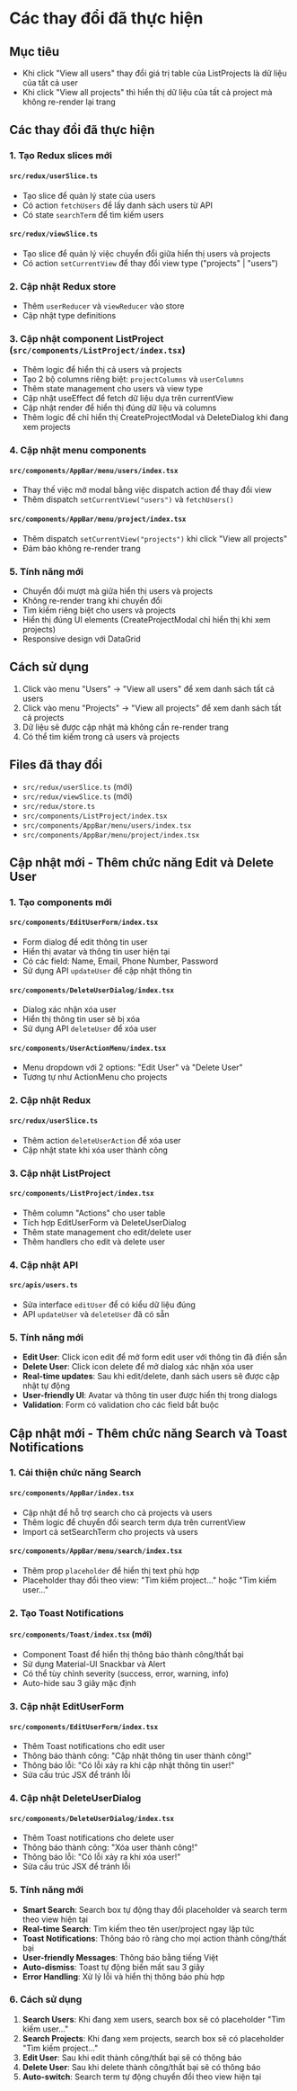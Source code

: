 # Các thay đổi đã thực hiện

## Mục tiêu

- Khi click "View all users" thay đổi giá trị table của ListProjects là dữ liệu của tất cả user
- Khi click "View all projects" thì hiển thị dữ liệu của tất cả project mà không re-render lại trang

## Các thay đổi đã thực hiện

### 1. Tạo Redux slices mới

#### `src/redux/userSlice.ts`

- Tạo slice để quản lý state của users
- Có action `fetchUsers` để lấy danh sách users từ API
- Có state `searchTerm` để tìm kiếm users

#### `src/redux/viewSlice.ts`

- Tạo slice để quản lý việc chuyển đổi giữa hiển thị users và projects
- Có action `setCurrentView` để thay đổi view type ("projects" | "users")

### 2. Cập nhật Redux store

- Thêm `userReducer` và `viewReducer` vào store
- Cập nhật type definitions

### 3. Cập nhật component ListProject (`src/components/ListProject/index.tsx`)

- Thêm logic để hiển thị cả users và projects
- Tạo 2 bộ columns riêng biệt: `projectColumns` và `userColumns`
- Thêm state management cho users và view type
- Cập nhật useEffect để fetch dữ liệu dựa trên currentView
- Cập nhật render để hiển thị đúng dữ liệu và columns
- Thêm logic để chỉ hiển thị CreateProjectModal và DeleteDialog khi đang xem projects

### 4. Cập nhật menu components

#### `src/components/AppBar/menu/users/index.tsx`

- Thay thế việc mở modal bằng việc dispatch action để thay đổi view
- Thêm dispatch `setCurrentView("users")` và `fetchUsers()`

#### `src/components/AppBar/menu/project/index.tsx`

- Thêm dispatch `setCurrentView("projects")` khi click "View all projects"
- Đảm bảo không re-render trang

### 5. Tính năng mới

- Chuyển đổi mượt mà giữa hiển thị users và projects
- Không re-render trang khi chuyển đổi
- Tìm kiếm riêng biệt cho users và projects
- Hiển thị đúng UI elements (CreateProjectModal chỉ hiển thị khi xem projects)
- Responsive design với DataGrid

## Cách sử dụng

1. Click vào menu "Users" -> "View all users" để xem danh sách tất cả users
2. Click vào menu "Projects" -> "View all projects" để xem danh sách tất cả projects
3. Dữ liệu sẽ được cập nhật mà không cần re-render trang
4. Có thể tìm kiếm trong cả users và projects

## Files đã thay đổi

- `src/redux/userSlice.ts` (mới)
- `src/redux/viewSlice.ts` (mới)
- `src/redux/store.ts`
- `src/components/ListProject/index.tsx`
- `src/components/AppBar/menu/users/index.tsx`
- `src/components/AppBar/menu/project/index.tsx`

## Cập nhật mới - Thêm chức năng Edit và Delete User

### 1. Tạo components mới

#### `src/components/EditUserForm/index.tsx`

- Form dialog để edit thông tin user
- Hiển thị avatar và thông tin user hiện tại
- Có các field: Name, Email, Phone Number, Password
- Sử dụng API `updateUser` để cập nhật thông tin

#### `src/components/DeleteUserDialog/index.tsx`

- Dialog xác nhận xóa user
- Hiển thị thông tin user sẽ bị xóa
- Sử dụng API `deleteUser` để xóa user

#### `src/components/UserActionMenu/index.tsx`

- Menu dropdown với 2 options: "Edit User" và "Delete User"
- Tương tự như ActionMenu cho projects

### 2. Cập nhật Redux

#### `src/redux/userSlice.ts`

- Thêm action `deleteUserAction` để xóa user
- Cập nhật state khi xóa user thành công

### 3. Cập nhật ListProject

#### `src/components/ListProject/index.tsx`

- Thêm column "Actions" cho user table
- Tích hợp EditUserForm và DeleteUserDialog
- Thêm state management cho edit/delete user
- Thêm handlers cho edit và delete user

### 4. Cập nhật API

#### `src/apis/users.ts`

- Sửa interface `editUser` để có kiểu dữ liệu đúng
- API `updateUser` và `deleteUser` đã có sẵn

### 5. Tính năng mới

- **Edit User**: Click icon edit để mở form edit user với thông tin đã điền sẵn
- **Delete User**: Click icon delete để mở dialog xác nhận xóa user
- **Real-time updates**: Sau khi edit/delete, danh sách users sẽ được cập nhật tự động
- **User-friendly UI**: Avatar và thông tin user được hiển thị trong dialogs
- **Validation**: Form có validation cho các field bắt buộc

## Cập nhật mới - Thêm chức năng Search và Toast Notifications

### 1. Cải thiện chức năng Search

#### `src/components/AppBar/index.tsx`

- Cập nhật để hỗ trợ search cho cả projects và users
- Thêm logic để chuyển đổi search term dựa trên currentView
- Import cả setSearchTerm cho projects và users

#### `src/components/AppBar/menu/search/index.tsx`

- Thêm prop `placeholder` để hiển thị text phù hợp
- Placeholder thay đổi theo view: "Tìm kiếm project..." hoặc "Tìm kiếm user..."

### 2. Tạo Toast Notifications

#### `src/components/Toast/index.tsx` (mới)

- Component Toast để hiển thị thông báo thành công/thất bại
- Sử dụng Material-UI Snackbar và Alert
- Có thể tùy chỉnh severity (success, error, warning, info)
- Auto-hide sau 3 giây mặc định

### 3. Cập nhật EditUserForm

#### `src/components/EditUserForm/index.tsx`

- Thêm Toast notifications cho edit user
- Thông báo thành công: "Cập nhật thông tin user thành công!"
- Thông báo lỗi: "Có lỗi xảy ra khi cập nhật thông tin user!"
- Sửa cấu trúc JSX để tránh lỗi

### 4. Cập nhật DeleteUserDialog

#### `src/components/DeleteUserDialog/index.tsx`

- Thêm Toast notifications cho delete user
- Thông báo thành công: "Xóa user thành công!"
- Thông báo lỗi: "Có lỗi xảy ra khi xóa user!"
- Sửa cấu trúc JSX để tránh lỗi

### 5. Tính năng mới

- **Smart Search**: Search box tự động thay đổi placeholder và search term theo view hiện tại
- **Real-time Search**: Tìm kiếm theo tên user/project ngay lập tức
- **Toast Notifications**: Thông báo rõ ràng cho mọi action thành công/thất bại
- **User-friendly Messages**: Thông báo bằng tiếng Việt
- **Auto-dismiss**: Toast tự động biến mất sau 3 giây
- **Error Handling**: Xử lý lỗi và hiển thị thông báo phù hợp

### 6. Cách sử dụng

1. **Search Users**: Khi đang xem users, search box sẽ có placeholder "Tìm kiếm user..."
2. **Search Projects**: Khi đang xem projects, search box sẽ có placeholder "Tìm kiếm project..."
3. **Edit User**: Sau khi edit thành công/thất bại sẽ có thông báo
4. **Delete User**: Sau khi delete thành công/thất bại sẽ có thông báo
5. **Auto-switch**: Search term tự động chuyển đổi theo view hiện tại
